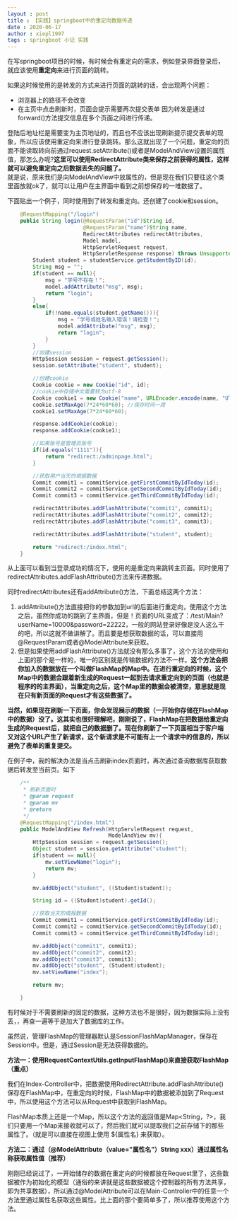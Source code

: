 ```yaml
---
layout : post
title : 【实践】springboot中的重定向数据传递
date : 2020-06-17
author : xiepl1997
tags : springboot 小记 实践
---
```


在写springboot项目的时候，有时候会有重定向的需求，例如登录界面登录后，就应该使用**重定向**来进行页面的跳转。  

如果这时候使用的是转发的方式来进行页面的跳转的话，会出现两个问题：
* 浏览器上的路径不会改变
* 在主页中点击刷新时，页面会提示需要再次提交表单
因为转发是通过forward()方法提交信息在多个页面之间进行传递。  

登陆后地址栏是需要变为主页地址的，而且也不应该出现刷新提示提交表单的现象，所以应该使用重定向来进行登录跳转。那么这就出现了一个问题，重定向的页面不能读取转向前通过request.setAttribute()或者是ModelAndView设置的属性值，那怎么办呢?**这里可以使用RedirectAttribute类来保存之前获得的属性，这样就可以避免重定向之后数据丢失的问题了。**  
就是说，原来我们是向ModelAndView中放属性的，但是现在我们只要往这个类里面放就ok了，就可以让用户在主界面中看到之前想保存的一堆数据了。  

下面贴出一个例子，同时使用到了转发和重定向。还创建了cookie和session。
```java
    @RequestMapping("/login")
    public String login(@RequestParam("id")String id,
                        @RequestParam("name")String name,
                        RedirectAttributes redirectAttributes,
                        Model model,
                        HttpServletRequest request,
                        HttpServletResponse response) throws UnsupportedEncodingException {
        Student student = studentService.getStudentByID(id);
        String msg = "";
        if(student == null){
            msg = "学号不存在！";
            model.addAttribute("msg", msg);
            return "login";
        }
        else{
            if(!name.equals(student.getName())){
                msg = "学号或姓名输入错误！请检查！";
                model.addAttribute("msg", msg);
                return "login";
            }
        }
        //创建session
        HttpSession session = request.getSession();
        session.setAttribute("student", student);

        //创建cookie
        Cookie cookie = new Cookie("id", id);
        //cookie中存储中文需要转为utf-8
        Cookie cookie1 = new Cookie("name", URLEncoder.encode(name, "UTF-8"));
        cookie.setMaxAge(7*24*60*60); //保存时间一周
        cookie1.setMaxAge(7*24*60*60);

        response.addCookie(cookie);
        response.addCookie(cookie1);

        //如果账号是管理员账号
        if(id.equals("1111")){
            return "redirect:/adminpage.html";
        }

        //获取用户当天的填报数据
        Commit commit1 = commitService.getFirstCommitByIdToday(id);
        Commit commit2 = commitService.getSecondCommitByIdToday(id);
        Commit commit3 = commitService.getThirdCommitByIdToday(id);

        redirectAttributes.addFlashAttribute("commit1", commit1);
        redirectAttributes.addFlashAttribute("commit2", commit2);
        redirectAttributes.addFlashAttribute("commit3", commit3);

        redirectAttributes.addFlashAttribute("student", student);

        return "redirect:/index.html";
    }
```
从上面可以看到当登录成功的情况下，使用的是重定向来跳转主页面。同时使用了redirectAttributes.addFlashAttribute()方法来传递数据。  

同时redirectAttributes还有addAttribute()方法，下面总结这两个方法：  
1. addAttribute()方法直接把你的参数加到url的后面进行重定向，使用这个方法之后，虽然你成功的跳到了主界面，但是！页面的URL变成了：/test/Main?userName=10000&password=22222，一般的网站登录好像是没人这么干的吧，所以这就不做讲解了。而且要是想获取数据的话，可以直接用@RequestParam或者@ModelAttribute来获取。
2. 但是如果使用addFlashAttribute()方法就没有那么多事了，这个方法的使用和上面的那个是一样的，唯一的区别就是传输数据的方法不一样。**这个方法会把你加入的数据放在一个叫做FlashMap的Map中。在进行重定向的时候，这个Map中的数据会跟着新生成的Request一起到去请求重定向到的页面（也就是程序的的主界面），当重定向之后，这个Map里的数据会被清空，意思就是现在只有新页面的Request才有这些数据了。**

**当然，如果现在刷新一下页面，你会发现展示的数据（一开始你存储在FlashMap中的数据）没了。这其实也很好理解吧，刚刚说了，FlashMap在把数据给重定向生成的Request后，就把自己的数据删了。现在你刷新了一下页面相当于客户端又对这个URL产生了新请求，这个新请求是不可能有上一个请求中的信息的，所以避免了表单的重复提交。**  

在例子中，我的解决办法是当点击刷新index页面时，再次通过查询数据库获取数据后转发至当前页。如下
```java
    /**
     * 刷新页面时
     * @param request
     * @param mv
     * @return
     */
    @RequestMapping("/index.html")
    public ModelAndView Refresh(HttpServletRequest request,
                                ModelAndView mv){
        HttpSession session = request.getSession();
        Object student = session.getAttribute("student");
        if(student == null){
            mv.setViewName("login");
            return mv;
        }

        mv.addObject("student", ((Student)student));

        String id = ((Student)student).getId();

        //获取当天的填报数据
        Commit commit1 = commitService.getFirstCommitByIdToday(id);
        Commit commit2 = commitService.getSecondCommitByIdToday(id);
        Commit commit3 = commitService.getThirdCommitByIdToday(id);

        mv.addObject("commit1", commit1);
        mv.addObject("commit2", commit2);
        mv.addObject("commit3", commit3);
        mv.addObject("student", (Student)student);
        mv.setViewName("index");

        return mv;

    }
```
有时候对于不需要刷新的固定的数据，这种方法也不是很好，因为数据实际上没有丢，，再查一遍等于是加大了数据库的工作。  

虽然说，管理FlashMap的管理器默认是SessionFlashMapManager，保存在Session中。但是，通过Session是无法获得数据的。  

**方法一：使用RequestContextUtils.getInputFlashMap()来直接获取FlashMap（重点）**

我们在Index-Controller中，把数据使用RedirectAttribute.addFlashAttribute()保存在FlashMap中，在重定向的时候，FlashMap中的数据被添加到了Request中，所以使用这个方法可以从Request中获取到FlashMap。

FlashMap本质上还是一个Map，所以这个方法的返回值是Map<String，?>，我们只要用一个Map来接收就可以了，然后我们就可以提取我们之前存储下的那些属性了。（就是可以直接在视图上使用 ${属性名} 来获取）。

**方法二：通过（@ModelAttribute（value="属性名"）String xxx）通过属性名称获取属性值（推荐）**

刚刚已经说过了，一开始储存的数据在重定向的时候都放在Request里了，这些数据被作为初始化的模型（通俗的来讲就是这些数据被这个控制器的所有方法共享，即为共享数据），所以通过@ModelAttribute可以在Main-Controller中的任意一个方法里通过属性名获取这些属性。比上面的那个要简单多了，所以推荐使用这个方法。